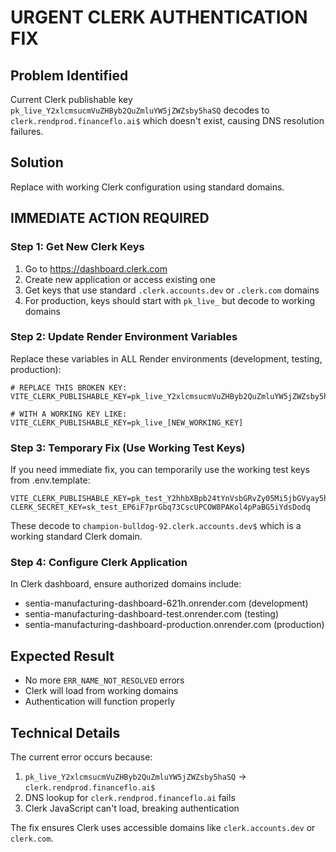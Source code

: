 # URGENT CLERK AUTHENTICATION FIX

## Problem Identified
Current Clerk publishable key `pk_live_Y2xlcmsucmVuZHByb2QuZmluYW5jZWZsby5haSQ` decodes to `clerk.rendprod.financeflo.ai$` which doesn't exist, causing DNS resolution failures.

## Solution
Replace with working Clerk configuration using standard domains.

## IMMEDIATE ACTION REQUIRED

### Step 1: Get New Clerk Keys
1. Go to https://dashboard.clerk.com
2. Create new application or access existing one
3. Get keys that use standard `.clerk.accounts.dev` or `.clerk.com` domains
4. For production, keys should start with `pk_live_` but decode to working domains

### Step 2: Update Render Environment Variables
Replace these variables in ALL Render environments (development, testing, production):

```env
# REPLACE THIS BROKEN KEY:
VITE_CLERK_PUBLISHABLE_KEY=pk_live_Y2xlcmsucmVuZHByb2QuZmluYW5jZWZsby5haSQ

# WITH A WORKING KEY LIKE:
VITE_CLERK_PUBLISHABLE_KEY=pk_live_[NEW_WORKING_KEY]
```

### Step 3: Temporary Fix (Use Working Test Keys)
If you need immediate fix, you can temporarily use the working test keys from .env.template:

```env
VITE_CLERK_PUBLISHABLE_KEY=pk_test_Y2hhbXBpb24tYnVsbGRvZy05Mi5jbGVyay5hY2NvdW50cy5kZXYk
CLERK_SECRET_KEY=sk_test_EP6iF7prGbq73CscUPCOW8PAKol4pPaBG5iYdsDodq
```

These decode to `champion-bulldog-92.clerk.accounts.dev$` which is a working standard Clerk domain.

### Step 4: Configure Clerk Application
In Clerk dashboard, ensure authorized domains include:
- sentia-manufacturing-dashboard-621h.onrender.com (development)
- sentia-manufacturing-dashboard-test.onrender.com (testing)  
- sentia-manufacturing-dashboard-production.onrender.com (production)

## Expected Result
- No more `ERR_NAME_NOT_RESOLVED` errors
- Clerk will load from working domains
- Authentication will function properly

## Technical Details
The current error occurs because:
1. `pk_live_Y2xlcmsucmVuZHByb2QuZmluYW5jZWZsby5haSQ` → `clerk.rendprod.financeflo.ai$`
2. DNS lookup for `clerk.rendprod.financeflo.ai` fails
3. Clerk JavaScript can't load, breaking authentication

The fix ensures Clerk uses accessible domains like `clerk.accounts.dev` or `clerk.com`.
